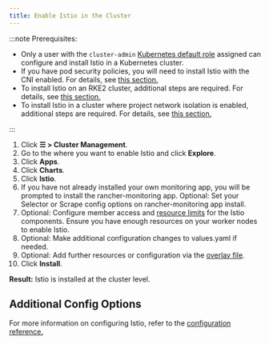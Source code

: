 ```yaml
---
title: Enable Istio in the Cluster
---
```


<head>
  <link rel="canonical" href="https://ranchermanager.docs.rancher.com/how-to-guides/advanced-user-guides/istio-setup-guide/enable-istio-in-cluster"/>
</head>

:::note Prerequisites:

- Only a user with the `cluster-admin` [Kubernetes default role](https://kubernetes.io/docs/reference/access-authn-authz/rbac/#user-facing-roles) assigned can configure and install Istio in a Kubernetes cluster.
- If you have pod security policies, you will need to install Istio with the CNI enabled. For details, see [this section.](../../../integrations-in-rancher/istio/configuration-options/pod-security-policies.md)
- To install Istio on an RKE2 cluster, additional steps are required. For details, see [this section.](../../../integrations-in-rancher/istio/configuration-options/install-istio-on-rke2-cluster.md)
- To install Istio in a cluster where project network isolation is enabled, additional steps are required. For details, see [this section.](../../../integrations-in-rancher/istio/configuration-options/project-network-isolation.md)

:::

1.  Click **☰ > Cluster Management**.
1. Go to the where you want to enable Istio and click **Explore**.
1. Click **Apps**.
1. Click **Charts**.
1. Click **Istio**.
1. If you have not already installed your own monitoring app, you will be prompted to install the rancher-monitoring app. Optional: Set your Selector or Scrape config options on rancher-monitoring app install.
1. Optional: Configure member access and [resource limits](../../../integrations-in-rancher/istio/cpu-and-memory-allocations.md) for the Istio components. Ensure you have enough resources on your worker nodes to enable Istio.
1. Optional: Make additional configuration changes to values.yaml if needed.
1. Optional: Add further resources or configuration via the [overlay file](../../../integrations-in-rancher/istio/configuration-options/configuration-options.md#overlay-file).
1. Click **Install**.

**Result:** Istio is installed at the cluster level.

## Additional Config Options

For more information on configuring Istio, refer to the [configuration reference.](../../../integrations-in-rancher/istio/configuration-options/configuration-options.md)
